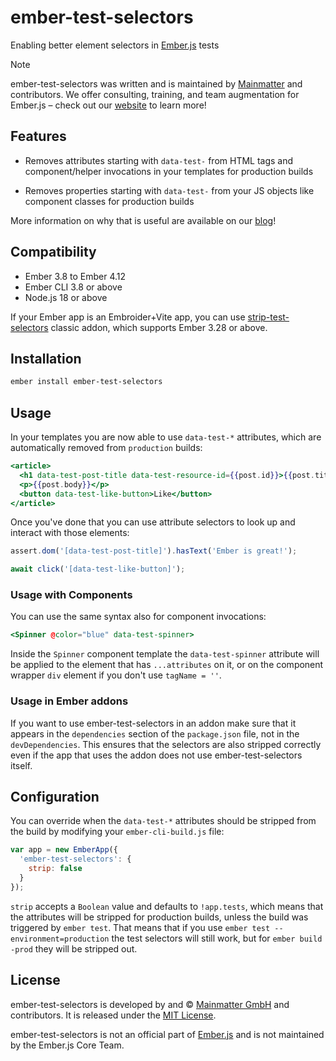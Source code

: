 ember-test-selectors
==============================================================================

Enabling better element selectors in [Ember.js](http://emberjs.com) tests

> [!NOTE]
> ember-test-selectors was written and is maintained by [Mainmatter](https://mainmatter.com) and contributors.
> We offer consulting, training, and team augmentation for Ember.js – check out our [website](https://mainmatter.com/ember-consulting/) to learn more!

Features
------------------------------------------------------------------------------

- Removes attributes starting with `data-test-` from HTML tags and
  component/helper invocations in your templates for production builds

- Removes properties starting with `data-test-` from your JS objects like
  component classes for production builds

More information on why that is useful are available on our
[blog](http://mainmatter.com/blog/2016/03/04/ember-test-selectors.html)!


Compatibility
------------------------------------------------------------------------------

- Ember 3.8 to Ember 4.12
- Ember CLI 3.8 or above
- Node.js 18 or above

If your Ember app is an Embroider+Vite app, you can use [strip-test-selectors](https://github.com/mainmatter/ember-test-selectors/blob/master/strip-test-selectors/README.md) classic addon, which supports Ember 3.28 or above.


Installation
------------------------------------------------------------------------------

```bash
ember install ember-test-selectors
```


Usage
------------------------------------------------------------------------------

In your templates you are now able to use `data-test-*` attributes, which are
automatically removed from `production` builds:

```hbs
<article>
  <h1 data-test-post-title data-test-resource-id={{post.id}}>{{post.title}}</h1>
  <p>{{post.body}}</p>
  <button data-test-like-button>Like</button>
</article>
```

Once you've done that you can use attribute selectors to look up and interact
with those elements:

```js
assert.dom('[data-test-post-title]').hasText('Ember is great!');

await click('[data-test-like-button]');
```

### Usage with Components

You can use the same syntax also for component invocations:

```hbs
<Spinner @color="blue" data-test-spinner>
```

Inside the `Spinner` component template the `data-test-spinner` attribute will
be applied to the element that has `...attributes` on it, or on the component
wrapper `div` element if you don't use `tagName = ''`.


### Usage in Ember addons

If you want to use ember-test-selectors in an addon make sure that it appears
in the `dependencies` section of the `package.json` file, not in the
`devDependencies`. This ensures that the selectors are also stripped correctly
even if the app that uses the addon does not use ember-test-selectors itself.


Configuration
------------------------------------------------------------------------------

You can override when the `data-test-*` attributes should be stripped from the
build by modifying your `ember-cli-build.js` file:

```js
var app = new EmberApp({
  'ember-test-selectors': {
    strip: false
  }
});
```

`strip` accepts a `Boolean` value and defaults to `!app.tests`, which means
that the attributes will be stripped for production builds, unless the build
was triggered by `ember test`. That means that if you use
`ember test --environment=production` the test selectors will still work, but
for `ember build -prod` they will be stripped out.


License
------------------------------------------------------------------------------

ember-test-selectors is developed by and &copy;
[Mainmatter GmbH](http://mainmatter.com) and contributors. It is released under the
[MIT License](https://github.com/mainmatter/ember-test-selectors/blob/master/LICENSE).

ember-test-selectors is not an official part of [Ember.js](http://emberjs.com)
and is not maintained by the Ember.js Core Team.

